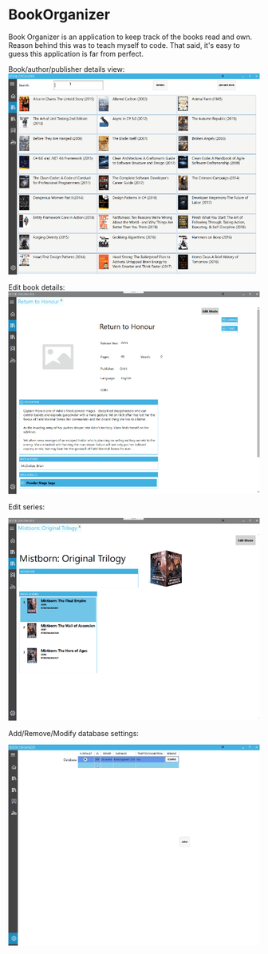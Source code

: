 # BookOrganizer
Book Organizer is an application to keep track of the books read and own. Reason behind this was to teach myself to code. That said, it's easy to guess this application is far from perfect.

Book/author/publisher details view:
![](BookDetails.gif)


Edit book details:
![](EditBook.gif)


Edit series:

![](EditSeries.gif)


Add/Remove/Modify database settings:

![](DbSettings.gif)
